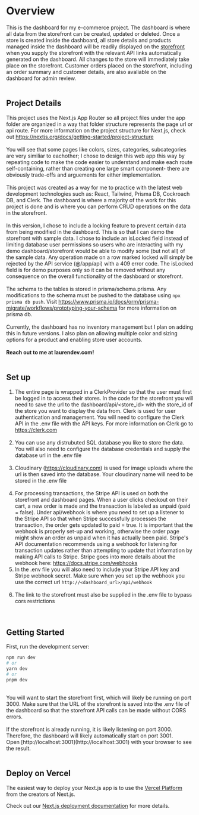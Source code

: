 
# Overview 
This is the dashboard for my e-commerce project. The dashboard is where all data from the storefront can be created, updated or deleted. Once a store is created inside the dashboard, all store details and products managed inside the dashboard will be readily displayed on the [storefront](https://github.com/laurenc206/ecommerce_storefront) when you supply the storefront with the relevant API links automatically generated on the dashboard. All changes to the store will immediately take place on the storefront. Customer orders placed on the storefront, including an order summary and customer details, are also avaliable on the dashboard for admin review.
<br><br>
## Project Details
This project uses the Next.js App Router so all project files under the app folder are organized in a way that folder structure represents the page url or api route. For more information on the project structure for Next.js, check out https://nextjs.org/docs/getting-started/project-structure
<br><br>
You will see that some pages like colors, sizes, categories, subcategories are very similiar to eachother; I chose to design this web app this way by repeating code to make the code easier to understand and make each route self-containing, rather than creating one large smart component- there are obviously trade-offs and arguements for either implementation.
<br><br>
This project was created as a way for me to practice with the latest web development technologies such as: React, Tailwind, Prisma DB, Cockroach DB, and Clerk. The dashboard is where a majority of the work for this project is done and is where you can perform CRUD operations on the data in the storefront. 
<br><br>
In this version, I chose to include a locking feature to prevent certain data from being modified in the dashboard. This is so that I can demo the storefront with sample data. I chose to include an isLocked field instead of limiting database user permissions so users who are interacting with my demo dashboard/storefront would be able to modify some (but not all) of the sample data. Any operation made on a row marked locked will simply be rejected by the API service (@/app/api) with a 409 error code. The isLocked field is for demo purposes only so it can be removed without any consequence on the overall functionality of the dashboard or storefront.
<br><br>
The schema to the tables is stored in prisma/schema.prisma. Any modifications to the schema must be pushed to the database using `npx prisma db push`. Visit https://www.prisma.io/docs/orm/prisma-migrate/workflows/prototyping-your-schema for more information on prisma db.
<br><br>
Currently, the dashboard has no inventory management but I plan on adding this in future versions. I also plan on allowing multiple color and sizing options for a product and enabling store user accounts.
<br><br>
<b>Reach out to me at laurendev.com!</b>
<br>
<br>
## Set up
1. The entire page is wrapped in a ClerkProvider so that the user must first be logged in to access their stores. In the code for the storefront you will need to save the url to the dashboard/api/<store_id> with the store_id of the store you want to display the data from. Clerk is used for user authentication and management. You will need to configure the Clerk API in the .env file with the API keys. For more information on Clerk go to https://clerk.com<br><br>
2. You can use any distrubuted SQL database you like to store the data. You will also need to configure the database credentials and supply the database url in the .env file<br><br>
3. Cloudinary (https://cloudinary.com) is used for image uploads where the url is then saved into the database. Your cloudinary name will need to be stored in the .env file<br><br>
4. For processing transactions, the Stripe API is used on both the storefront and dashboard pages. When a user clicks checkout on their cart, a new order is made and the transaction is labeled as unpaid (paid = false). Under api/webhook is where you need to set up a listener to the Stripe API so that when Stripe successfully processes the transaction, the order gets updated to paid = true. It is important that the webhook is properly set-up and working, otherwise the order page might show an order as unpaid when it has actually been paid. Stripe's API documentation recommends using a webhook for listening for transaction updates rather than attempting to update that information by making API calls to Stripe. Stripe goes into more details about the webhook here: https://docs.stripe.com/webhooks<br>
5. In the .env file you will also need to include your Stripe API key and Stripe webhook secret. Make sure when you set up the webhook you use the correct url `http://<dashboard_url>/api/webhook`<br><br>
6. The link to the storefront must also be supplied in the .env file to bypass cors restrictions
<br><br><br>
## Getting Started
First, run the development server:

```bash
npm run dev
# or
yarn dev
# or
pnpm dev
```
<br>
You will want to start the storefront first, which will likely be running on port 3000. Make sure that the URL of the storefront is saved into the .env file of the dashboard so that the storefront API calls can be made without CORS errors.
<br>
<br>
If the storefront is already running, it is likely listening on port 3000. Therefore, the dashboard will likely automatically start on port 3001.<br>
Open [http://localhost:3001](http://localhost:3001) with your browser to see the result.
<br><br>

## Deploy on Vercel
The easiest way to deploy your Next.js app is to use the [Vercel Platform](https://vercel.com/new?utm_medium=default-template&filter=next.js&utm_source=create-next-app&utm_campaign=create-next-app-readme) from the creators of Next.js.

Check out our [Next.js deployment documentation](https://nextjs.org/docs/deployment) for more details.
